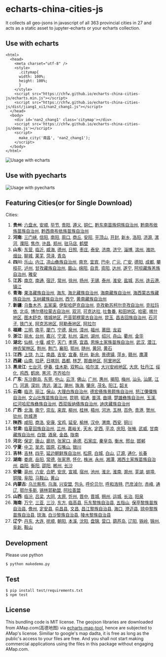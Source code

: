 # echarts-china-cities-js

It collects all geo-jsons in javascript of all 363 provincial cities
in 27 and acts as a static asset to jupyter-echarts or your
echarts collection.

## Use with echarts

```
<html>
  <head>
    <meta charset="utf-8" />
	<style>
	  .citymap{
	  width: 100%;
	  height: 100%;
	  }
	</style>
  	<script src="https://chfw.github.io/echarts-china-cities-js/echarts.min.js"></script>
	<script src="https://chfw.github.io/echarts-china-cities-js/dist/jiang1_xi1/nan2_chang1.js"></script>
  </head>
  <body>
	<div id='nan2_chang1' class='citymap'></div>
	<script src='https://chfw.github.io/echarts-china-cities-js/demo.js'></script>
	<script>
	  make_city('南昌', 'nan2_chang1');
	</script>
  </body>
</html>
```

![Usage with echarts](https://chfw.github.io/echarts-china-cities-js/nanchang.png)

## Use with pyecharts

![Usage with pyecharts](https://user-images.githubusercontent.com/4280312/29755070-9bc9ae70-8b89-11e7-9bf2-bec09cb5f1a1.png)

## Featuring Cities(or for Single Download)

Cities:
1. **贵州**:
[六盘水]("https://chfw.github.io/echarts-china-cities-js/dist/gui4_zhou1/liu4_pan2_shui3.js"), [安顺]("https://chfw.github.io/echarts-china-cities-js/dist/gui4_zhou1/an1_shun4.js"), [毕节]("https://chfw.github.io/echarts-china-cities-js/dist/gui4_zhou1/bi4_jie2.js"), [贵阳]("https://chfw.github.io/echarts-china-cities-js/dist/gui4_zhou1/gui4_yang2.js"), [遵义]("https://chfw.github.io/echarts-china-cities-js/dist/gui4_zhou1/zun1_yi4.js"), [铜仁]("https://chfw.github.io/echarts-china-cities-js/dist/gui4_zhou1/tong2_ren2.js"), [黔东南苗族侗族自治州]("https://chfw.github.io/echarts-china-cities-js/dist/gui4_zhou1/qian2_dong1_nan2_miao2_zu2_tong1_zu2_zi4_zhi4_zhou1.js"), [黔南布依族苗族自治州]("https://chfw.github.io/echarts-china-cities-js/dist/gui4_zhou1/qian2_nan2_bu4_yi1_zu2_miao2_zu2_zi4_zhi4_zhou1.js"), [黔西南布依族苗族自治州]("https://chfw.github.io/echarts-china-cities-js/dist/gui4_zhou1/qian2_xi1_nan2_bu4_yi1_zu2_miao2_zu2_zi4_zhi4_zhou1.js")
2. **河南**:
[三门峡]("https://chfw.github.io/echarts-china-cities-js/dist/he2_nan2/san1_men2_xia2.js"), [信阳]("https://chfw.github.io/echarts-china-cities-js/dist/he2_nan2/xin4_yang2.js"), [南阳]("https://chfw.github.io/echarts-china-cities-js/dist/he2_nan2/nan2_yang2.js"), [周口]("https://chfw.github.io/echarts-china-cities-js/dist/he2_nan2/zhou1_kou3.js"), [商丘]("https://chfw.github.io/echarts-china-cities-js/dist/he2_nan2/shang1_qiu1.js"), [安阳]("https://chfw.github.io/echarts-china-cities-js/dist/he2_nan2/an1_yang2.js"), [平顶山]("https://chfw.github.io/echarts-china-cities-js/dist/he2_nan2/ping2_ding3_shan1.js"), [开封]("https://chfw.github.io/echarts-china-cities-js/dist/he2_nan2/kai1_feng1.js"), [新乡]("https://chfw.github.io/echarts-china-cities-js/dist/he2_nan2/xin1_xiang1.js"), [洛阳]("https://chfw.github.io/echarts-china-cities-js/dist/he2_nan2/luo4_yang2.js"), [济源]("https://chfw.github.io/echarts-china-cities-js/dist/he2_nan2/ji4_yuan2.js"), [漯河]("https://chfw.github.io/echarts-china-cities-js/dist/he2_nan2/ta4_he2.js"), [濮阳]("https://chfw.github.io/echarts-china-cities-js/dist/he2_nan2/pu2_yang2.js"), [焦作]("https://chfw.github.io/echarts-china-cities-js/dist/he2_nan2/jiao1_zuo4.js"), [许昌]("https://chfw.github.io/echarts-china-cities-js/dist/he2_nan2/xu3_chang1.js"), [郑州]("https://chfw.github.io/echarts-china-cities-js/dist/he2_nan2/zheng4_zhou1.js"), [驻马店]("https://chfw.github.io/echarts-china-cities-js/dist/he2_nan2/zhu4_ma3_dian4.js"), [鹤壁]("https://chfw.github.io/echarts-china-cities-js/dist/he2_nan2/he4_bi4.js")
3. **山东**:
[东营]("https://chfw.github.io/echarts-china-cities-js/dist/shan1_dong1/dong1_ying2.js"), [临沂]("https://chfw.github.io/echarts-china-cities-js/dist/shan1_dong1/lin2_yi2.js"), [威海]("https://chfw.github.io/echarts-china-cities-js/dist/shan1_dong1/wei1_hai3.js"), [德州]("https://chfw.github.io/echarts-china-cities-js/dist/shan1_dong1/de2_zhou1.js"), [日照]("https://chfw.github.io/echarts-china-cities-js/dist/shan1_dong1/ri4_zhao4.js"), [枣庄]("https://chfw.github.io/echarts-china-cities-js/dist/shan1_dong1/zao3_zhuang1.js"), [泰安]("https://chfw.github.io/echarts-china-cities-js/dist/shan1_dong1/tai4_an1.js"), [济南]("https://chfw.github.io/echarts-china-cities-js/dist/shan1_dong1/ji4_nan2.js"), [济宁]("https://chfw.github.io/echarts-china-cities-js/dist/shan1_dong1/ji4_ning2.js"), [淄博]("https://chfw.github.io/echarts-china-cities-js/dist/shan1_dong1/zi1_bo2.js"), [滨州]("https://chfw.github.io/echarts-china-cities-js/dist/shan1_dong1/bin1_zhou1.js"), [潍坊]("https://chfw.github.io/echarts-china-cities-js/dist/shan1_dong1/wei2_fang1.js"), [烟台]("https://chfw.github.io/echarts-china-cities-js/dist/shan1_dong1/yan1_tai2.js"), [聊城]("https://chfw.github.io/echarts-china-cities-js/dist/shan1_dong1/liao2_cheng2.js"), [莱芜]("https://chfw.github.io/echarts-china-cities-js/dist/shan1_dong1/lai2_wu2.js"), [菏泽]("https://chfw.github.io/echarts-china-cities-js/dist/shan1_dong1/he2_ze2.js"), [青岛]("https://chfw.github.io/echarts-china-cities-js/dist/shan1_dong1/qing1_dao3.js")
4. **四川**:
[乐山]("https://chfw.github.io/echarts-china-cities-js/dist/si4_chuan1/le4_shan1.js"), [内江]("https://chfw.github.io/echarts-china-cities-js/dist/si4_chuan1/nei4_jiang1.js"), [凉山彝族自治州]("https://chfw.github.io/echarts-china-cities-js/dist/si4_chuan1/liang2_shan1_yi2_zu2_zi4_zhi4_zhou1.js"), [南充]("https://chfw.github.io/echarts-china-cities-js/dist/si4_chuan1/nan2_chong1.js"), [宜宾]("https://chfw.github.io/echarts-china-cities-js/dist/si4_chuan1/yi2_bin1.js"), [巴中]("https://chfw.github.io/echarts-china-cities-js/dist/si4_chuan1/ba1_zhong1.js"), [广元]("https://chfw.github.io/echarts-china-cities-js/dist/si4_chuan1/guang3_yuan2.js"), [广安]("https://chfw.github.io/echarts-china-cities-js/dist/si4_chuan1/guang3_an1.js"), [德阳]("https://chfw.github.io/echarts-china-cities-js/dist/si4_chuan1/de2_yang2.js"), [成都]("https://chfw.github.io/echarts-china-cities-js/dist/si4_chuan1/cheng2_du1.js"), [攀枝花]("https://chfw.github.io/echarts-china-cities-js/dist/si4_chuan1/pan1_zhi1_hua1.js"), [泸州]("https://chfw.github.io/echarts-china-cities-js/dist/si4_chuan1/lu2_zhou1.js"), [甘孜藏族自治州]("https://chfw.github.io/echarts-china-cities-js/dist/si4_chuan1/gan1_zi1_cang2_zu2_zi4_zhi4_zhou1.js"), [眉山]("https://chfw.github.io/echarts-china-cities-js/dist/si4_chuan1/mei2_shan1.js"), [绵阳]("https://chfw.github.io/echarts-china-cities-js/dist/si4_chuan1/mian2_yang2.js"), [自贡]("https://chfw.github.io/echarts-china-cities-js/dist/si4_chuan1/zi4_gong4.js"), [资阳]("https://chfw.github.io/echarts-china-cities-js/dist/si4_chuan1/zi1_yang2.js"), [达州]("https://chfw.github.io/echarts-china-cities-js/dist/si4_chuan1/da2_zhou1.js"), [遂宁]("https://chfw.github.io/echarts-china-cities-js/dist/si4_chuan1/sui4_ning2.js"), [阿坝藏族羌族自治州]("https://chfw.github.io/echarts-china-cities-js/dist/si4_chuan1/a1_ba4_cang2_zu2_qiang1_zu2_zi4_zhi4_zhou1.js"), [雅安]("https://chfw.github.io/echarts-china-cities-js/dist/si4_chuan1/ya3_an1.js")
5. **江苏**:
[南京]("https://chfw.github.io/echarts-china-cities-js/dist/jiang1_su1/nan2_jing1.js"), [南通]("https://chfw.github.io/echarts-china-cities-js/dist/jiang1_su1/nan2_tong1.js"), [宿迁]("https://chfw.github.io/echarts-china-cities-js/dist/jiang1_su1/su4_qian1.js"), [常州]("https://chfw.github.io/echarts-china-cities-js/dist/jiang1_su1/chang2_zhou1.js"), [徐州]("https://chfw.github.io/echarts-china-cities-js/dist/jiang1_su1/xu2_zhou1.js"), [扬州]("https://chfw.github.io/echarts-china-cities-js/dist/jiang1_su1/yang2_zhou1.js"), [无锡]("https://chfw.github.io/echarts-china-cities-js/dist/jiang1_su1/wu2_xi2.js"), [泰州]("https://chfw.github.io/echarts-china-cities-js/dist/jiang1_su1/tai4_zhou1.js"), [淮安]("https://chfw.github.io/echarts-china-cities-js/dist/jiang1_su1/huai2_an1.js"), [盐城]("https://chfw.github.io/echarts-china-cities-js/dist/jiang1_su1/yan2_cheng2.js"), [苏州]("https://chfw.github.io/echarts-china-cities-js/dist/jiang1_su1/su1_zhou1.js"), [连云港]("https://chfw.github.io/echarts-china-cities-js/dist/jiang1_su1/lian2_yun2_gang3.js"), [镇江]("https://chfw.github.io/echarts-china-cities-js/dist/jiang1_su1/zhen4_jiang1.js")
6. **青海**:
[果洛藏族自治州]("https://chfw.github.io/echarts-china-cities-js/dist/qing1_hai3/guo3_luo4_cang2_zu2_zi4_zhi4_zhou1.js"), [海东]("https://chfw.github.io/echarts-china-cities-js/dist/qing1_hai3/hai3_dong1.js"), [海北藏族自治州]("https://chfw.github.io/echarts-china-cities-js/dist/qing1_hai3/hai3_bei3_cang2_zu2_zi4_zhi4_zhou1.js"), [海南藏族自治州]("https://chfw.github.io/echarts-china-cities-js/dist/qing1_hai3/hai3_nan2_cang2_zu2_zi4_zhi4_zhou1.js"), [海西蒙古族藏族自治州]("https://chfw.github.io/echarts-china-cities-js/dist/qing1_hai3/hai3_xi1_meng2_gu3_zu2_cang2_zu2_zi4_zhi4_zhou1.js"), [玉树藏族自治州]("https://chfw.github.io/echarts-china-cities-js/dist/qing1_hai3/yu4_shu4_cang2_zu2_zi4_zhi4_zhou1.js"), [西宁]("https://chfw.github.io/echarts-china-cities-js/dist/qing1_hai3/xi1_ning2.js"), [黄南藏族自治州]("https://chfw.github.io/echarts-china-cities-js/dist/qing1_hai3/huang2_nan2_cang2_zu2_zi4_zhi4_zhou1.js")
7. **新疆**:
[乌鲁木齐]("https://chfw.github.io/echarts-china-cities-js/dist/xin1_jiang1/wu1_lu3_mu4_qi2.js"), [五家渠]("https://chfw.github.io/echarts-china-cities-js/dist/xin1_jiang1/wu3_jia1_qu2.js"), [伊犁哈萨克自治州]("https://chfw.github.io/echarts-china-cities-js/dist/xin1_jiang1/yi1_li2_ha1_sa4_ke4_zi4_zhi4_zhou1.js"), [克孜勒苏柯尔克孜自治州]("https://chfw.github.io/echarts-china-cities-js/dist/xin1_jiang1/ke4_zi1_le4_su1_ke1_er3_ke4_zi1_zi4_zhi4_zhou1.js"), [克拉玛依]("https://chfw.github.io/echarts-china-cities-js/dist/xin1_jiang1/ke4_la1_ma3_yi1.js"), [北屯]("https://chfw.github.io/echarts-china-cities-js/dist/xin1_jiang1/bei3_tun2.js"), [博尔塔拉蒙古自治州]("https://chfw.github.io/echarts-china-cities-js/dist/xin1_jiang1/bo2_er3_ta3_la1_meng2_gu3_zi4_zhi4_zhou1.js"), [双河]("https://chfw.github.io/echarts-china-cities-js/dist/xin1_jiang1/shuang1_he2.js"), [可克达拉]("https://chfw.github.io/echarts-china-cities-js/dist/xin1_jiang1/ke3_ke4_da2_la1.js"), [吐鲁番]("https://chfw.github.io/echarts-china-cities-js/dist/xin1_jiang1/tu3_lu3_fan1.js"), [和田地区]("https://chfw.github.io/echarts-china-cities-js/dist/xin1_jiang1/he2_tian2_di4_qu1.js"), [哈密]("https://chfw.github.io/echarts-china-cities-js/dist/xin1_jiang1/ha1_mi4.js"), [喀什地区]("https://chfw.github.io/echarts-china-cities-js/dist/xin1_jiang1/ka1_shi2_di4_qu1.js"), [图木舒克]("https://chfw.github.io/echarts-china-cities-js/dist/xin1_jiang1/tu2_mu4_shu1_ke4.js"), [塔城地区]("https://chfw.github.io/echarts-china-cities-js/dist/xin1_jiang1/ta3_cheng2_di4_qu1.js"), [巴音郭楞蒙古自治州]("https://chfw.github.io/echarts-china-cities-js/dist/xin1_jiang1/ba1_yin1_guo1_leng2_meng2_gu3_zi4_zhi4_zhou1.js"), [昆玉]("https://chfw.github.io/echarts-china-cities-js/dist/xin1_jiang1/kun1_yu4.js"), [昌吉回族自治州]("https://chfw.github.io/echarts-china-cities-js/dist/xin1_jiang1/chang1_ji2_hui2_zu2_zi4_zhi4_zhou1.js"), [石河子]("https://chfw.github.io/echarts-china-cities-js/dist/xin1_jiang1/shi2_he2_zi3.js"), [铁门关]("https://chfw.github.io/echarts-china-cities-js/dist/xin1_jiang1/tie3_men2_guan1.js"), [阿克苏地区]("https://chfw.github.io/echarts-china-cities-js/dist/xin1_jiang1/a1_ke4_su1_di4_qu1.js"), [阿勒泰地区]("https://chfw.github.io/echarts-china-cities-js/dist/xin1_jiang1/a1_le4_tai4_di4_qu1.js"), [阿拉尔]("https://chfw.github.io/echarts-china-cities-js/dist/xin1_jiang1/a1_la1_er3.js")
8. **福建**:
[三明]("https://chfw.github.io/echarts-china-cities-js/dist/fu2_jian4/san1_ming2.js"), [南平]("https://chfw.github.io/echarts-china-cities-js/dist/fu2_jian4/nan2_ping2.js"), [厦门]("https://chfw.github.io/echarts-china-cities-js/dist/fu2_jian4/sha4_men2.js"), [宁德]("https://chfw.github.io/echarts-china-cities-js/dist/fu2_jian4/ning2_de2.js"), [泉州]("https://chfw.github.io/echarts-china-cities-js/dist/fu2_jian4/quan2_zhou1.js"), [漳州]("https://chfw.github.io/echarts-china-cities-js/dist/fu2_jian4/zhang1_zhou1.js"), [福州]("https://chfw.github.io/echarts-china-cities-js/dist/fu2_jian4/fu2_zhou1.js"), [莆田]("https://chfw.github.io/echarts-china-cities-js/dist/fu2_jian4/fu3_tian2.js"), [龙岩]("https://chfw.github.io/echarts-china-cities-js/dist/fu2_jian4/long2_yan2.js")
9. **浙江**:
[丽水]("https://chfw.github.io/echarts-china-cities-js/dist/zhe4_jiang1/li4_shui3.js"), [台州]("https://chfw.github.io/echarts-china-cities-js/dist/zhe4_jiang1/tai2_zhou1.js"), [嘉兴]("https://chfw.github.io/echarts-china-cities-js/dist/zhe4_jiang1/jia1_xing1.js"), [宁波]("https://chfw.github.io/echarts-china-cities-js/dist/zhe4_jiang1/ning2_bo1.js"), [杭州]("https://chfw.github.io/echarts-china-cities-js/dist/zhe4_jiang1/hang2_zhou1.js"), [温州]("https://chfw.github.io/echarts-china-cities-js/dist/zhe4_jiang1/wen1_zhou1.js"), [湖州]("https://chfw.github.io/echarts-china-cities-js/dist/zhe4_jiang1/hu2_zhou1.js"), [绍兴]("https://chfw.github.io/echarts-china-cities-js/dist/zhe4_jiang1/shao4_xing1.js"), [舟山]("https://chfw.github.io/echarts-china-cities-js/dist/zhe4_jiang1/zhou1_shan1.js"), [衢州]("https://chfw.github.io/echarts-china-cities-js/dist/zhe4_jiang1/qu2_zhou1.js"), [金华]("https://chfw.github.io/echarts-china-cities-js/dist/zhe4_jiang1/jin1_hua2.js")
10. **湖北**:
[仙桃]("https://chfw.github.io/echarts-china-cities-js/dist/hu2_bei3/xian1_tao2.js"), [十堰]("https://chfw.github.io/echarts-china-cities-js/dist/hu2_bei3/shi2_yan4.js"), [咸宁]("https://chfw.github.io/echarts-china-cities-js/dist/hu2_bei3/xian2_ning2.js"), [天门]("https://chfw.github.io/echarts-china-cities-js/dist/hu2_bei3/tian1_men2.js"), [孝感]("https://chfw.github.io/echarts-china-cities-js/dist/hu2_bei3/xiao4_gan3.js"), [宜昌]("https://chfw.github.io/echarts-china-cities-js/dist/hu2_bei3/yi2_chang1.js"), [恩施土家族苗族自治州]("https://chfw.github.io/echarts-china-cities-js/dist/hu2_bei3/en1_shi1_tu3_jia1_zu2_miao2_zu2_zi4_zhi4_zhou1.js"), [武汉]("https://chfw.github.io/echarts-china-cities-js/dist/hu2_bei3/wu3_han4.js"), [潜江]("https://chfw.github.io/echarts-china-cities-js/dist/hu2_bei3/qian2_jiang1.js"), [神农架林区]("https://chfw.github.io/echarts-china-cities-js/dist/hu2_bei3/shen2_nong2_jia4_lin2_qu1.js"), [荆州]("https://chfw.github.io/echarts-china-cities-js/dist/hu2_bei3/jing1_zhou1.js"), [荆门]("https://chfw.github.io/echarts-china-cities-js/dist/hu2_bei3/jing1_men2.js"), [襄阳]("https://chfw.github.io/echarts-china-cities-js/dist/hu2_bei3/xiang1_yang2.js"), [鄂州]("https://chfw.github.io/echarts-china-cities-js/dist/hu2_bei3/e4_zhou1.js"), [随州]("https://chfw.github.io/echarts-china-cities-js/dist/hu2_bei3/sui2_zhou1.js"), [黄冈]("https://chfw.github.io/echarts-china-cities-js/dist/hu2_bei3/huang2_gang1.js"), [黄石]("https://chfw.github.io/echarts-china-cities-js/dist/hu2_bei3/huang2_shi2.js")
11. **江西**:
[上饶]("https://chfw.github.io/echarts-china-cities-js/dist/jiang1_xi1/shang4_rao2.js"), [九江]("https://chfw.github.io/echarts-china-cities-js/dist/jiang1_xi1/jiu3_jiang1.js"), [南昌]("https://chfw.github.io/echarts-china-cities-js/dist/jiang1_xi1/nan2_chang1.js"), [吉安]("https://chfw.github.io/echarts-china-cities-js/dist/jiang1_xi1/ji2_an1.js"), [宜春]("https://chfw.github.io/echarts-china-cities-js/dist/jiang1_xi1/yi2_chun1.js"), [抚州]("https://chfw.github.io/echarts-china-cities-js/dist/jiang1_xi1/fu3_zhou1.js"), [新余]("https://chfw.github.io/echarts-china-cities-js/dist/jiang1_xi1/xin1_yu2.js"), [景德镇]("https://chfw.github.io/echarts-china-cities-js/dist/jiang1_xi1/jing3_de2_zhen4.js"), [萍乡]("https://chfw.github.io/echarts-china-cities-js/dist/jiang1_xi1/ping2_xiang1.js"), [赣州]("https://chfw.github.io/echarts-china-cities-js/dist/jiang1_xi1/gan4_zhou1.js"), [鹰潭]("https://chfw.github.io/echarts-china-cities-js/dist/jiang1_xi1/ying1_tan2.js")
12. **西藏**:
[山南]("https://chfw.github.io/echarts-china-cities-js/dist/xi1_cang2/shan1_nan2.js"), [拉萨]("https://chfw.github.io/echarts-china-cities-js/dist/xi1_cang2/la1_sa4.js"), [日喀则]("https://chfw.github.io/echarts-china-cities-js/dist/xi1_cang2/ri4_ka1_ze2.js"), [昌都]("https://chfw.github.io/echarts-china-cities-js/dist/xi1_cang2/chang1_du1.js"), [林芝]("https://chfw.github.io/echarts-china-cities-js/dist/xi1_cang2/lin2_zhi1.js"), [那曲地区]("https://chfw.github.io/echarts-china-cities-js/dist/xi1_cang2/na4_qu1_di4_qu1.js"), [阿里地区]("https://chfw.github.io/echarts-china-cities-js/dist/xi1_cang2/a1_li3_di4_qu1.js")
13. **黑龙江**:
[七台河]("https://chfw.github.io/echarts-china-cities-js/dist/hei1_long2_jiang1/qi1_tai2_he2.js"), [伊春]("https://chfw.github.io/echarts-china-cities-js/dist/hei1_long2_jiang1/yi1_chun1.js"), [佳木斯]("https://chfw.github.io/echarts-china-cities-js/dist/hei1_long2_jiang1/jia1_mu4_si1.js"), [双鸭山]("https://chfw.github.io/echarts-china-cities-js/dist/hei1_long2_jiang1/shuang1_ya1_shan1.js"), [哈尔滨]("https://chfw.github.io/echarts-china-cities-js/dist/hei1_long2_jiang1/ha1_er3_bin1.js"), [大兴安岭地区]("https://chfw.github.io/echarts-china-cities-js/dist/hei1_long2_jiang1/da4_xing1_an1_ling2_di4_qu1.js"), [大庆]("https://chfw.github.io/echarts-china-cities-js/dist/hei1_long2_jiang1/da4_qing4.js"), [牡丹江]("https://chfw.github.io/echarts-china-cities-js/dist/hei1_long2_jiang1/mu3_dan1_jiang1.js"), [绥化]("https://chfw.github.io/echarts-china-cities-js/dist/hei1_long2_jiang1/sui1_hua4.js"), [鸡西]("https://chfw.github.io/echarts-china-cities-js/dist/hei1_long2_jiang1/ji1_xi1.js"), [鹤岗]("https://chfw.github.io/echarts-china-cities-js/dist/hei1_long2_jiang1/he4_gang3.js"), [黑河]("https://chfw.github.io/echarts-china-cities-js/dist/hei1_long2_jiang1/hei1_he2.js"), [齐齐哈尔]("https://chfw.github.io/echarts-china-cities-js/dist/hei1_long2_jiang1/qi2_qi2_ha1_er3.js")
14. **广东**:
[东沙群岛]("https://chfw.github.io/echarts-china-cities-js/dist/guang3_dong1/dong1_sha1_qun2_dao3.js"), [东莞]("https://chfw.github.io/echarts-china-cities-js/dist/guang3_dong1/dong1_guan1.js"), [中山]("https://chfw.github.io/echarts-china-cities-js/dist/guang3_dong1/zhong1_shan1.js"), [云浮]("https://chfw.github.io/echarts-china-cities-js/dist/guang3_dong1/yun2_fu2.js"), [佛山]("https://chfw.github.io/echarts-china-cities-js/dist/guang3_dong1/fo2_shan1.js"), [广州]("https://chfw.github.io/echarts-china-cities-js/dist/guang3_dong1/guang3_zhou1.js"), [惠州]("https://chfw.github.io/echarts-china-cities-js/dist/guang3_dong1/hui4_zhou1.js"), [揭阳]("https://chfw.github.io/echarts-china-cities-js/dist/guang3_dong1/jie1_yang2.js"), [梅州]("https://chfw.github.io/echarts-china-cities-js/dist/guang3_dong1/mei2_zhou1.js"), [汕头]("https://chfw.github.io/echarts-china-cities-js/dist/guang3_dong1/shan4_tou2.js"), [汕尾]("https://chfw.github.io/echarts-china-cities-js/dist/guang3_dong1/shan4_wei3.js"), [江门]("https://chfw.github.io/echarts-china-cities-js/dist/guang3_dong1/jiang1_men2.js"), [河源]("https://chfw.github.io/echarts-china-cities-js/dist/guang3_dong1/he2_yuan2.js"), [深圳]("https://chfw.github.io/echarts-china-cities-js/dist/guang3_dong1/shen1_zhen4.js"), [清远]("https://chfw.github.io/echarts-china-cities-js/dist/guang3_dong1/qing1_yuan3.js"), [湛江]("https://chfw.github.io/echarts-china-cities-js/dist/guang3_dong1/zhan4_jiang1.js"), [潮州]("https://chfw.github.io/echarts-china-cities-js/dist/guang3_dong1/chao2_zhou1.js"), [珠海]("https://chfw.github.io/echarts-china-cities-js/dist/guang3_dong1/zhu1_hai3.js"), [肇庆]("https://chfw.github.io/echarts-china-cities-js/dist/guang3_dong1/zhao4_qing4.js"), [茂名]("https://chfw.github.io/echarts-china-cities-js/dist/guang3_dong1/mao4_ming2.js"), [阳江]("https://chfw.github.io/echarts-china-cities-js/dist/guang3_dong1/yang2_jiang1.js"), [韶关]("https://chfw.github.io/echarts-china-cities-js/dist/guang3_dong1/shao2_guan1.js")
15. **云南**:
[临沧]("https://chfw.github.io/echarts-china-cities-js/dist/yun2_nan2/lin2_cang1.js"), [丽江]("https://chfw.github.io/echarts-china-cities-js/dist/yun2_nan2/li4_jiang1.js"), [保山]("https://chfw.github.io/echarts-china-cities-js/dist/yun2_nan2/bao3_shan1.js"), [大理白族自治州]("https://chfw.github.io/echarts-china-cities-js/dist/yun2_nan2/da4_li3_bai2_zu2_zi4_zhi4_zhou1.js"), [德宏傣族景颇族自治州]("https://chfw.github.io/echarts-china-cities-js/dist/yun2_nan2/de2_hong2_dai3_zu2_jing3_po3_zu2_zi4_zhi4_zhou1.js"), [怒江傈僳族自治州]("https://chfw.github.io/echarts-china-cities-js/dist/yun2_nan2/nu4_jiang1_li4_su4_zu2_zi4_zhi4_zhou1.js"), [文山壮族苗族自治州]("https://chfw.github.io/echarts-china-cities-js/dist/yun2_nan2/wen2_shan1_zhuang4_zu2_miao2_zu2_zi4_zhi4_zhou1.js"), [昆明]("https://chfw.github.io/echarts-china-cities-js/dist/yun2_nan2/kun1_ming2.js"), [昭通]("https://chfw.github.io/echarts-china-cities-js/dist/yun2_nan2/zhao1_tong1.js"), [普洱]("https://chfw.github.io/echarts-china-cities-js/dist/yun2_nan2/pu3_er3.js"), [曲靖]("https://chfw.github.io/echarts-china-cities-js/dist/yun2_nan2/qu1_jing4.js"), [楚雄彝族自治州]("https://chfw.github.io/echarts-china-cities-js/dist/yun2_nan2/chu3_xiong2_yi2_zu2_zi4_zhi4_zhou1.js"), [玉溪]("https://chfw.github.io/echarts-china-cities-js/dist/yun2_nan2/yu4_xi1.js"), [红河哈尼族彝族自治州]("https://chfw.github.io/echarts-china-cities-js/dist/yun2_nan2/hong2_he2_ha1_ni2_zu2_yi2_zu2_zi4_zhi4_zhou1.js"), [西双版纳傣族自治州]("https://chfw.github.io/echarts-china-cities-js/dist/yun2_nan2/xi1_shuang1_ban3_na4_dai3_zu2_zi4_zhi4_zhou1.js"), [迪庆藏族自治州]("https://chfw.github.io/echarts-china-cities-js/dist/yun2_nan2/di2_qing4_cang2_zu2_zi4_zhi4_zhou1.js")
16. **广西**:
[北海]("https://chfw.github.io/echarts-china-cities-js/dist/guang3_xi1/bei3_hai3.js"), [南宁]("https://chfw.github.io/echarts-china-cities-js/dist/guang3_xi1/nan2_ning2.js"), [崇左]("https://chfw.github.io/echarts-china-cities-js/dist/guang3_xi1/chong2_zuo3.js"), [来宾]("https://chfw.github.io/echarts-china-cities-js/dist/guang3_xi1/lai2_bin1.js"), [柳州]("https://chfw.github.io/echarts-china-cities-js/dist/guang3_xi1/liu3_zhou1.js"), [桂林]("https://chfw.github.io/echarts-china-cities-js/dist/guang3_xi1/gui4_lin2.js"), [梧州]("https://chfw.github.io/echarts-china-cities-js/dist/guang3_xi1/wu2_zhou1.js"), [河池]("https://chfw.github.io/echarts-china-cities-js/dist/guang3_xi1/he2_chi2.js"), [玉林]("https://chfw.github.io/echarts-china-cities-js/dist/guang3_xi1/yu4_lin2.js"), [百色]("https://chfw.github.io/echarts-china-cities-js/dist/guang3_xi1/bai3_se4.js"), [贵港]("https://chfw.github.io/echarts-china-cities-js/dist/guang3_xi1/gui4_gang3.js"), [贺州]("https://chfw.github.io/echarts-china-cities-js/dist/guang3_xi1/he4_zhou1.js"), [钦州]("https://chfw.github.io/echarts-china-cities-js/dist/guang3_xi1/qin1_zhou1.js"), [防城港]("https://chfw.github.io/echarts-china-cities-js/dist/guang3_xi1/fang2_cheng2_gang3.js")
17. **陕西**:
[咸阳]("https://chfw.github.io/echarts-china-cities-js/dist/shan3_xi1/xian2_yang2.js"), [商洛]("https://chfw.github.io/echarts-china-cities-js/dist/shan3_xi1/shang1_luo4.js"), [安康]("https://chfw.github.io/echarts-china-cities-js/dist/shan3_xi1/an1_kang1.js"), [宝鸡]("https://chfw.github.io/echarts-china-cities-js/dist/shan3_xi1/bao3_ji1.js"), [延安]("https://chfw.github.io/echarts-china-cities-js/dist/shan3_xi1/yan2_an1.js"), [榆林]("https://chfw.github.io/echarts-china-cities-js/dist/shan3_xi1/yu2_lin2.js"), [汉中]("https://chfw.github.io/echarts-china-cities-js/dist/shan3_xi1/han4_zhong1.js"), [渭南]("https://chfw.github.io/echarts-china-cities-js/dist/shan3_xi1/wei4_nan2.js"), [西安]("https://chfw.github.io/echarts-china-cities-js/dist/shan3_xi1/xi1_an1.js"), [铜川]("https://chfw.github.io/echarts-china-cities-js/dist/shan3_xi1/tong2_chuan1.js")
18. **甘肃**:
[临夏回族自治州]("https://chfw.github.io/echarts-china-cities-js/dist/gan1_su4/lin2_xia4_hui2_zu2_zi4_zhi4_zhou1.js"), [兰州]("https://chfw.github.io/echarts-china-cities-js/dist/gan1_su4/lan2_zhou1.js"), [嘉峪关]("https://chfw.github.io/echarts-china-cities-js/dist/gan1_su4/jia1_yu4_guan1.js"), [天水]("https://chfw.github.io/echarts-china-cities-js/dist/gan1_su4/tian1_shui3.js"), [定西]("https://chfw.github.io/echarts-china-cities-js/dist/gan1_su4/ding4_xi1.js"), [平凉]("https://chfw.github.io/echarts-china-cities-js/dist/gan1_su4/ping2_liang2.js"), [庆阳]("https://chfw.github.io/echarts-china-cities-js/dist/gan1_su4/qing4_yang2.js"), [张掖]("https://chfw.github.io/echarts-china-cities-js/dist/gan1_su4/zhang1_ye4.js"), [武威]("https://chfw.github.io/echarts-china-cities-js/dist/gan1_su4/wu3_wei1.js"), [甘南藏族自治州]("https://chfw.github.io/echarts-china-cities-js/dist/gan1_su4/gan1_nan2_cang2_zu2_zi4_zhi4_zhou1.js"), [白银]("https://chfw.github.io/echarts-china-cities-js/dist/gan1_su4/bai2_yin2.js"), [酒泉]("https://chfw.github.io/echarts-china-cities-js/dist/gan1_su4/jiu3_quan2.js"), [金昌]("https://chfw.github.io/echarts-china-cities-js/dist/gan1_su4/jin1_chang1.js"), [陇南]("https://chfw.github.io/echarts-china-cities-js/dist/gan1_su4/long3_nan2.js")
19. **河北**:
[保定]("https://chfw.github.io/echarts-china-cities-js/dist/he2_bei3/bao3_ding4.js"), [唐山]("https://chfw.github.io/echarts-china-cities-js/dist/he2_bei3/tang2_shan1.js"), [廊坊]("https://chfw.github.io/echarts-china-cities-js/dist/he2_bei3/lang2_fang1.js"), [张家口]("https://chfw.github.io/echarts-china-cities-js/dist/he2_bei3/zhang1_jia1_kou3.js"), [承德]("https://chfw.github.io/echarts-china-cities-js/dist/he2_bei3/cheng2_de2.js"), [石家庄]("https://chfw.github.io/echarts-china-cities-js/dist/he2_bei3/shi2_jia1_zhuang1.js"), [秦皇岛]("https://chfw.github.io/echarts-china-cities-js/dist/he2_bei3/qin2_huang2_dao3.js"), [衡水]("https://chfw.github.io/echarts-china-cities-js/dist/he2_bei3/heng2_shui3.js"), [邢台]("https://chfw.github.io/echarts-china-cities-js/dist/he2_bei3/xing2_tai2.js"), [邯郸]("https://chfw.github.io/echarts-china-cities-js/dist/he2_bei3/han2_dan1.js")
20. **宁夏**:
[中卫]("https://chfw.github.io/echarts-china-cities-js/dist/ning2_xia4/zhong1_wei4.js"), [吴忠]("https://chfw.github.io/echarts-china-cities-js/dist/ning2_xia4/wu2_zhong1.js"), [固原]("https://chfw.github.io/echarts-china-cities-js/dist/ning2_xia4/gu4_yuan2.js"), [石嘴山]("https://chfw.github.io/echarts-china-cities-js/dist/ning2_xia4/shi2_zui3_shan1.js"), [银川]("https://chfw.github.io/echarts-china-cities-js/dist/ning2_xia4/yin2_chuan1.js")
21. **吉林**:
[吉林]("https://chfw.github.io/echarts-china-cities-js/dist/ji2_lin2/ji2_lin2.js"), [四平]("https://chfw.github.io/echarts-china-cities-js/dist/ji2_lin2/si4_ping2.js"), [延边朝鲜族自治州]("https://chfw.github.io/echarts-china-cities-js/dist/ji2_lin2/yan2_bian1_zhao1_xian1_zu2_zi4_zhi4_zhou1.js"), [松原]("https://chfw.github.io/echarts-china-cities-js/dist/ji2_lin2/song1_yuan2.js"), [白城]("https://chfw.github.io/echarts-china-cities-js/dist/ji2_lin2/bai2_cheng2.js"), [白山]("https://chfw.github.io/echarts-china-cities-js/dist/ji2_lin2/bai2_shan1.js"), [辽源]("https://chfw.github.io/echarts-china-cities-js/dist/ji2_lin2/liao2_yuan2.js"), [通化]("https://chfw.github.io/echarts-china-cities-js/dist/ji2_lin2/tong1_hua4.js"), [长春]("https://chfw.github.io/echarts-china-cities-js/dist/ji2_lin2/chang2_chun1.js")
22. **湖南**:
[娄底]("https://chfw.github.io/echarts-china-cities-js/dist/hu2_nan2/lou2_di3.js"), [岳阳]("https://chfw.github.io/echarts-china-cities-js/dist/hu2_nan2/yue4_yang2.js"), [常德]("https://chfw.github.io/echarts-china-cities-js/dist/hu2_nan2/chang2_de2.js"), [张家界]("https://chfw.github.io/echarts-china-cities-js/dist/hu2_nan2/zhang1_jia1_jie4.js"), [怀化]("https://chfw.github.io/echarts-china-cities-js/dist/hu2_nan2/huai2_hua4.js"), [株洲]("https://chfw.github.io/echarts-china-cities-js/dist/hu2_nan2/zhu1_zhou1.js"), [永州]("https://chfw.github.io/echarts-china-cities-js/dist/hu2_nan2/yong3_zhou1.js"), [湘潭]("https://chfw.github.io/echarts-china-cities-js/dist/hu2_nan2/xiang1_tan2.js"), [湘西土家族苗族自治州]("https://chfw.github.io/echarts-china-cities-js/dist/hu2_nan2/xiang1_xi1_tu3_jia1_zu2_miao2_zu2_zi4_zhi4_zhou1.js"), [益阳]("https://chfw.github.io/echarts-china-cities-js/dist/hu2_nan2/yi4_yang2.js"), [衡阳]("https://chfw.github.io/echarts-china-cities-js/dist/hu2_nan2/heng2_yang2.js"), [邵阳]("https://chfw.github.io/echarts-china-cities-js/dist/hu2_nan2/shao4_yang2.js"), [郴州]("https://chfw.github.io/echarts-china-cities-js/dist/hu2_nan2/chen1_zhou1.js"), [长沙]("https://chfw.github.io/echarts-china-cities-js/dist/hu2_nan2/chang2_sha1.js")
23. **安徽**:
[亳州]("https://chfw.github.io/echarts-china-cities-js/dist/an1_hui1/bo2_zhou1.js"), [六安]("https://chfw.github.io/echarts-china-cities-js/dist/an1_hui1/liu4_an1.js"), [合肥]("https://chfw.github.io/echarts-china-cities-js/dist/an1_hui1/he2_fei2.js"), [安庆]("https://chfw.github.io/echarts-china-cities-js/dist/an1_hui1/an1_qing4.js"), [宣城]("https://chfw.github.io/echarts-china-cities-js/dist/an1_hui1/xuan1_cheng2.js"), [宿州]("https://chfw.github.io/echarts-china-cities-js/dist/an1_hui1/su4_zhou1.js"), [池州]("https://chfw.github.io/echarts-china-cities-js/dist/an1_hui1/chi2_zhou1.js"), [淮北]("https://chfw.github.io/echarts-china-cities-js/dist/an1_hui1/huai2_bei3.js"), [淮南]("https://chfw.github.io/echarts-china-cities-js/dist/an1_hui1/huai2_nan2.js"), [滁州]("https://chfw.github.io/echarts-china-cities-js/dist/an1_hui1/chu2_zhou1.js"), [芜湖]("https://chfw.github.io/echarts-china-cities-js/dist/an1_hui1/wu2_hu2.js"), [蚌埠]("https://chfw.github.io/echarts-china-cities-js/dist/an1_hui1/bang4_bu4.js"), [铜陵]("https://chfw.github.io/echarts-china-cities-js/dist/an1_hui1/tong2_ling2.js"), [阜阳]("https://chfw.github.io/echarts-china-cities-js/dist/an1_hui1/fu4_yang2.js"), [马鞍山]("https://chfw.github.io/echarts-china-cities-js/dist/an1_hui1/ma3_an1_shan1.js"), [黄山]("https://chfw.github.io/echarts-china-cities-js/dist/an1_hui1/huang2_shan1.js")
24. **内蒙古**:
[乌兰察布]("https://chfw.github.io/echarts-china-cities-js/dist/nei4_meng2_gu3/wu1_lan2_cha2_bu4.js"), [乌海]("https://chfw.github.io/echarts-china-cities-js/dist/nei4_meng2_gu3/wu1_hai3.js"), [兴安盟]("https://chfw.github.io/echarts-china-cities-js/dist/nei4_meng2_gu3/xing1_an1_meng2.js"), [包头]("https://chfw.github.io/echarts-china-cities-js/dist/nei4_meng2_gu3/bao1_tou2.js"), [呼伦贝尔]("https://chfw.github.io/echarts-china-cities-js/dist/nei4_meng2_gu3/hu1_lun2_bei4_er3.js"), [呼和浩特]("https://chfw.github.io/echarts-china-cities-js/dist/nei4_meng2_gu3/hu1_he2_hao4_te4.js"), [巴彦淖尔]("https://chfw.github.io/echarts-china-cities-js/dist/nei4_meng2_gu3/ba1_yan4_nao4_er3.js"), [赤峰]("https://chfw.github.io/echarts-china-cities-js/dist/nei4_meng2_gu3/chi4_feng1.js"), [通辽]("https://chfw.github.io/echarts-china-cities-js/dist/nei4_meng2_gu3/tong1_liao2.js"), [鄂尔多斯]("https://chfw.github.io/echarts-china-cities-js/dist/nei4_meng2_gu3/e4_er3_duo1_si1.js"), [锡林郭勒盟]("https://chfw.github.io/echarts-china-cities-js/dist/nei4_meng2_gu3/xi2_lin2_guo1_le4_meng2.js"), [阿拉善盟]("https://chfw.github.io/echarts-china-cities-js/dist/nei4_meng2_gu3/a1_la1_shan4_meng2.js")
25. **山西**:
[临汾]("https://chfw.github.io/echarts-china-cities-js/dist/shan1_xi1/lin2_fen2.js"), [吕梁]("https://chfw.github.io/echarts-china-cities-js/dist/shan1_xi1/lv3_liang2.js"), [大同]("https://chfw.github.io/echarts-china-cities-js/dist/shan1_xi1/da4_tong2.js"), [太原]("https://chfw.github.io/echarts-china-cities-js/dist/shan1_xi1/tai4_yuan2.js"), [忻州]("https://chfw.github.io/echarts-china-cities-js/dist/shan1_xi1/xin1_zhou1.js"), [晋中]("https://chfw.github.io/echarts-china-cities-js/dist/shan1_xi1/jin4_zhong1.js"), [晋城]("https://chfw.github.io/echarts-china-cities-js/dist/shan1_xi1/jin4_cheng2.js"), [朔州]("https://chfw.github.io/echarts-china-cities-js/dist/shan1_xi1/shuo4_zhou1.js"), [运城]("https://chfw.github.io/echarts-china-cities-js/dist/shan1_xi1/yun4_cheng2.js"), [长治]("https://chfw.github.io/echarts-china-cities-js/dist/shan1_xi1/chang2_zhi4.js"), [阳泉]("https://chfw.github.io/echarts-china-cities-js/dist/shan1_xi1/yang2_quan2.js")
26. **海南**:
[万宁]("https://chfw.github.io/echarts-china-cities-js/dist/hai3_nan2/wan4_ning2.js"), [三亚]("https://chfw.github.io/echarts-china-cities-js/dist/hai3_nan2/san1_ya4.js"), [三沙]("https://chfw.github.io/echarts-china-cities-js/dist/hai3_nan2/san1_sha1.js"), [东方]("https://chfw.github.io/echarts-china-cities-js/dist/hai3_nan2/dong1_fang1.js"), [临高县]("https://chfw.github.io/echarts-china-cities-js/dist/hai3_nan2/lin2_gao1_xian4.js"), [乐东黎族自治县]("https://chfw.github.io/echarts-china-cities-js/dist/hai3_nan2/le4_dong1_li2_zu2_zi4_zhi4_xian4.js"), [五指山]("https://chfw.github.io/echarts-china-cities-js/dist/hai3_nan2/wu3_zhi3_shan1.js"), [保亭黎族苗族自治县]("https://chfw.github.io/echarts-china-cities-js/dist/hai3_nan2/bao3_ting2_li2_zu2_miao2_zu2_zi4_zhi4_xian4.js"), [儋州]("https://chfw.github.io/echarts-china-cities-js/dist/hai3_nan2/dan1_zhou1.js"), [定安县]("https://chfw.github.io/echarts-china-cities-js/dist/hai3_nan2/ding4_an1_xian4.js"), [屯昌县]("https://chfw.github.io/echarts-china-cities-js/dist/hai3_nan2/tun2_chang1_xian4.js"), [文昌]("https://chfw.github.io/echarts-china-cities-js/dist/hai3_nan2/wen2_chang1.js"), [昌江黎族自治县]("https://chfw.github.io/echarts-china-cities-js/dist/hai3_nan2/chang1_jiang1_li2_zu2_zi4_zhi4_xian4.js"), [海口]("https://chfw.github.io/echarts-china-cities-js/dist/hai3_nan2/hai3_kou3.js"), [澄迈县]("https://chfw.github.io/echarts-china-cities-js/dist/hai3_nan2/cheng2_mai4_xian4.js"), [琼中黎族苗族自治县]("https://chfw.github.io/echarts-china-cities-js/dist/hai3_nan2/qiong2_zhong1_li2_zu2_miao2_zu2_zi4_zhi4_xian4.js"), [琼海]("https://chfw.github.io/echarts-china-cities-js/dist/hai3_nan2/qiong2_hai3.js"), [白沙黎族自治县]("https://chfw.github.io/echarts-china-cities-js/dist/hai3_nan2/bai2_sha1_li2_zu2_zi4_zhi4_xian4.js"), [陵水黎族自治县]("https://chfw.github.io/echarts-china-cities-js/dist/hai3_nan2/ling2_shui3_li2_zu2_zi4_zhi4_xian4.js")
27. **辽宁**:
[丹东]("https://chfw.github.io/echarts-china-cities-js/dist/liao2_ning2/dan1_dong1.js"), [大连]("https://chfw.github.io/echarts-china-cities-js/dist/liao2_ning2/da4_lian2.js"), [抚顺]("https://chfw.github.io/echarts-china-cities-js/dist/liao2_ning2/fu3_shun4.js"), [朝阳]("https://chfw.github.io/echarts-china-cities-js/dist/liao2_ning2/zhao1_yang2.js"), [本溪]("https://chfw.github.io/echarts-china-cities-js/dist/liao2_ning2/ben3_xi1.js"), [沈阳]("https://chfw.github.io/echarts-china-cities-js/dist/liao2_ning2/shen3_yang2.js"), [盘锦]("https://chfw.github.io/echarts-china-cities-js/dist/liao2_ning2/pan2_jin3.js"), [营口]("https://chfw.github.io/echarts-china-cities-js/dist/liao2_ning2/ying2_kou3.js"), [葫芦岛]("https://chfw.github.io/echarts-china-cities-js/dist/liao2_ning2/hu2_lu2_dao3.js"), [辽阳]("https://chfw.github.io/echarts-china-cities-js/dist/liao2_ning2/liao2_yang2.js"), [铁岭]("https://chfw.github.io/echarts-china-cities-js/dist/liao2_ning2/tie3_ling2.js"), [锦州]("https://chfw.github.io/echarts-china-cities-js/dist/liao2_ning2/jin3_zhou1.js"), [阜新]("https://chfw.github.io/echarts-china-cities-js/dist/liao2_ning2/fu4_xin1.js"), [鞍山]("https://chfw.github.io/echarts-china-cities-js/dist/liao2_ning2/an1_shan1.js")


## Development

Please use python

```shell
$ python makedemo.py
```

## Test

```shell
$ pip install test/requirements.txt
$ npm test
```

## License

This bundling code is MIT license. The geojson libraries are downloaded from
AMap.com(高德地图) via [echarts-map-tool](http://ecomfe.github.io/echarts-map-tool/),
hence are subjected to AMap's license. Similiar
to google's map dadta, it is free as long as the public's access to your files
are free. And you shall not start making commercial applications using the
files in this package without engaging AMap.com.
